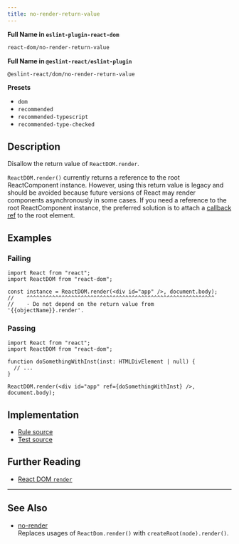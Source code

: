 ```yaml
---
title: no-render-return-value
---
```


**Full Name in `eslint-plugin-react-dom`**

```sh copy
react-dom/no-render-return-value
```

**Full Name in `@eslint-react/eslint-plugin`**

```sh copy
@eslint-react/dom/no-render-return-value
```

**Presets**

- `dom`
- `recommended`
- `recommended-typescript`
- `recommended-type-checked`

## Description

Disallow the return value of `ReactDOM.render`.

`ReactDOM.render()` currently returns a reference to the root ReactComponent instance. However, using this return value is legacy and should be avoided because future versions of React may render components asynchronously in some cases. If you need a reference to the root ReactComponent instance, the preferred solution is to attach a [callback ref](https://react.dev/learn/manipulating-the-dom-with-refs) to the root element.

## Examples

### Failing

```tsx
import React from "react";
import ReactDOM from "react-dom";

const instance = ReactDOM.render(<div id="app" />, document.body);
//    ^^^^^^^^^^^^^^^^^^^^^^^^^^^^^^^^^^^^^^^^^^^^^^^^^^^^^^^^^^^
//    - Do not depend on the return value from '{{objectName}}.render'.
```

### Passing

```tsx
import React from "react";
import ReactDOM from "react-dom";

function doSomethingWithInst(inst: HTMLDivElement | null) {
  // ...
}

ReactDOM.render(<div id="app" ref={doSomethingWithInst} />, document.body);
```

## Implementation

- [Rule source](https://github.com/Rel1cx/eslint-react/tree/main/packages/plugins/eslint-plugin-react-dom/src/rules/no-render-return-value.ts)
- [Test source](https://github.com/Rel1cx/eslint-react/tree/main/packages/plugins/eslint-plugin-react-dom/src/rules/no-render-return-value.spec.ts)

## Further Reading

- [React DOM `render`](https://18.react.dev/reference/react-dom/render)

---

## See Also

- [no-render](./dom-no-render)\
  Replaces usages of `ReactDom.render()` with `createRoot(node).render()`.
